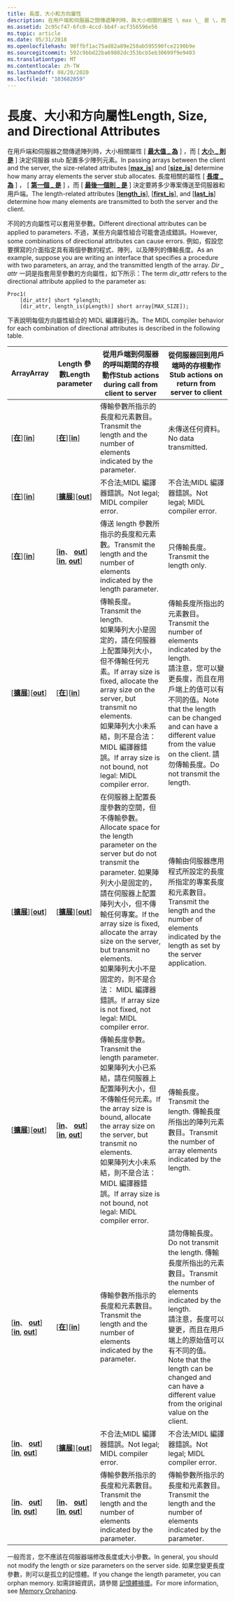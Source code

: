 ```yaml
---
title: 長度、大小和方向屬性
description: 在用戶端和伺服器之間傳遞陣列時，與大小相關的屬性 \ max \_ 是 \，而 \ 大小 \_ 是 \ 判斷伺服器 stub 配置多少陣列元素。
ms.assetid: 2c95cf47-6fc0-4ccd-bb4f-acf356596e56
ms.topic: article
ms.date: 05/31/2018
ms.openlocfilehash: 98ffbf1ac75ad82a89e258ab595590fce2190b9e
ms.sourcegitcommit: 592c9bbd22ba69802dc353bcb5eb30699f9e9403
ms.translationtype: MT
ms.contentlocale: zh-TW
ms.lasthandoff: 08/20/2020
ms.locfileid: "103682859"
---
```

# <a name="length-size-and-directional-attributes"></a><span data-ttu-id="792de-103">長度、大小和方向屬性</span><span class="sxs-lookup"><span data-stu-id="792de-103">Length, Size, and Directional Attributes</span></span>

<span data-ttu-id="792de-104">在用戶端和伺服器之間傳遞陣列時，大小相關屬性 \[ [**最大值 \_ 為**](/windows/desktop/Midl/max-is) \] ，而 \[ [**大小 \_ 則是**](/windows/desktop/Midl/size-is) \] 決定伺服器 stub 配置多少陣列元素。</span><span class="sxs-lookup"><span data-stu-id="792de-104">In passing arrays between the client and the server, the size-related attributes \[[**max\_is**](/windows/desktop/Midl/max-is)\] and \[[**size\_is**](/windows/desktop/Midl/size-is)\] determine how many array elements the server stub allocates.</span></span> <span data-ttu-id="792de-105">長度相關的屬性 \[ [**長度 \_ 為**](/windows/desktop/Midl/length-is) \] ， \[ [**第一個 \_ 是**](/windows/desktop/Midl/first-is) \] ，而 \[ [**最後一個則 \_ 是**](/windows/desktop/Midl/last-is) \] 決定要將多少專案傳送至伺服器和用戶端。</span><span class="sxs-lookup"><span data-stu-id="792de-105">The length-related attributes \[[**length\_is**](/windows/desktop/Midl/length-is)\], \[[**first\_is**](/windows/desktop/Midl/first-is)\], and \[[**last\_is**](/windows/desktop/Midl/last-is)\] determine how many elements are transmitted to both the server and the client.</span></span>

<span data-ttu-id="792de-106">不同的方向屬性可以套用至參數。</span><span class="sxs-lookup"><span data-stu-id="792de-106">Different directional attributes can be applied to parameters.</span></span> <span data-ttu-id="792de-107">不過，某些方向屬性組合可能會造成錯誤。</span><span class="sxs-lookup"><span data-stu-id="792de-107">However, some combinations of directional attributes can cause errors.</span></span> <span data-ttu-id="792de-108">例如，假設您要撰寫的介面指定具有兩個參數的程式、陣列，以及陣列的傳輸長度。</span><span class="sxs-lookup"><span data-stu-id="792de-108">As an example, suppose you are writing an interface that specifies a procedure with two parameters, an array, and the transmitted length of the array.</span></span> <span data-ttu-id="792de-109">*Dir \_ attr* 一詞是指套用至參數的方向屬性，如下所示：</span><span class="sxs-lookup"><span data-stu-id="792de-109">The term *dir\_attr* refers to the directional attribute applied to the parameter as:</span></span>

``` syntax
Proc1(
    [dir_attr] short *plength;
    [dir_attr, length_is(pLength)] short array[MAX_SIZE]);
```

<span data-ttu-id="792de-110">下表說明每個方向屬性組合的 MIDL 編譯器行為。</span><span class="sxs-lookup"><span data-stu-id="792de-110">The MIDL compiler behavior for each combination of directional attributes is described in the following table.</span></span>



| <span data-ttu-id="792de-111">Array</span><span class="sxs-lookup"><span data-stu-id="792de-111">Array</span></span>                                          | <span data-ttu-id="792de-112">Length 參數</span><span class="sxs-lookup"><span data-stu-id="792de-112">Length parameter</span></span>                               | <span data-ttu-id="792de-113">從用戶端到伺服器的呼叫期間的存根動作</span><span class="sxs-lookup"><span data-stu-id="792de-113">Stub actions during call from client to server</span></span>                                                                                                                                                                                                                          | <span data-ttu-id="792de-114">從伺服器回到用戶端時的存根動作</span><span class="sxs-lookup"><span data-stu-id="792de-114">Stub actions on return from server to client</span></span>                                                                                                                                                                         |
|------------------------------------------------|------------------------------------------------|-------------------------------------------------------------------------------------------------------------------------------------------------------------------------------------------------------------------------------------------------------------------------|----------------------------------------------------------------------------------------------------------------------------------------------------------------------------------------------------------------------|
| <span data-ttu-id="792de-115">\[[**在**](/windows/desktop/Midl/in)\]</span><span class="sxs-lookup"><span data-stu-id="792de-115">\[[**in**](/windows/desktop/Midl/in)\]</span></span>                          | <span data-ttu-id="792de-116">\[[**在**](/windows/desktop/Midl/in)\]</span><span class="sxs-lookup"><span data-stu-id="792de-116">\[[**in**](/windows/desktop/Midl/in)\]</span></span>                          | <span data-ttu-id="792de-117">傳輸參數所指示的長度和元素數目。</span><span class="sxs-lookup"><span data-stu-id="792de-117">Transmit the length and the number of elements indicated by the parameter.</span></span>                                                                                                                                                                                              | <span data-ttu-id="792de-118">未傳送任何資料。</span><span class="sxs-lookup"><span data-stu-id="792de-118">No data transmitted.</span></span>                                                                                                                                                                                                 |
| <span data-ttu-id="792de-119">\[[**在**](/windows/desktop/Midl/in)\]</span><span class="sxs-lookup"><span data-stu-id="792de-119">\[[**in**](/windows/desktop/Midl/in)\]</span></span>                          | <span data-ttu-id="792de-120">\[[**擴展**](/windows/desktop/Midl/out-idl)\]</span><span class="sxs-lookup"><span data-stu-id="792de-120">\[[**out**](/windows/desktop/Midl/out-idl)\]</span></span>                    | <span data-ttu-id="792de-121">不合法;MIDL 編譯器錯誤。</span><span class="sxs-lookup"><span data-stu-id="792de-121">Not legal; MIDL compiler error.</span></span>                                                                                                                                                                                                                                         | <span data-ttu-id="792de-122">不合法;MIDL 編譯器錯誤。</span><span class="sxs-lookup"><span data-stu-id="792de-122">Not legal; MIDL compiler error.</span></span>                                                                                                                                                                                      |
| <span data-ttu-id="792de-123">\[[**在**](/windows/desktop/Midl/in)\]</span><span class="sxs-lookup"><span data-stu-id="792de-123">\[[**in**](/windows/desktop/Midl/in)\]</span></span>                          | <span data-ttu-id="792de-124">\[[**in**](/windows/desktop/Midl/in)、 [ **out**](/windows/desktop/Midl/out-idl)\]</span><span class="sxs-lookup"><span data-stu-id="792de-124">\[[**in**](/windows/desktop/Midl/in), [**out**](/windows/desktop/Midl/out-idl)\]</span></span> | <span data-ttu-id="792de-125">傳送 length 參數所指示的長度和元素數。</span><span class="sxs-lookup"><span data-stu-id="792de-125">Transmit the length and the number of elements indicated by the length parameter.</span></span>                                                                                                                                                                                       | <span data-ttu-id="792de-126">只傳輸長度。</span><span class="sxs-lookup"><span data-stu-id="792de-126">Transmit the length only.</span></span>                                                                                                                                                                                            |
| <span data-ttu-id="792de-127">\[[**擴展**](/windows/desktop/Midl/out-idl)\]</span><span class="sxs-lookup"><span data-stu-id="792de-127">\[[**out**](/windows/desktop/Midl/out-idl)\]</span></span>                    | <span data-ttu-id="792de-128">\[[**在**](/windows/desktop/Midl/in)\]</span><span class="sxs-lookup"><span data-stu-id="792de-128">\[[**in**](/windows/desktop/Midl/in)\]</span></span>                          | <span data-ttu-id="792de-129">傳輸長度。</span><span class="sxs-lookup"><span data-stu-id="792de-129">Transmit the length.</span></span><br/> <span data-ttu-id="792de-130">如果陣列大小是固定的，請在伺服器上配置陣列大小，但不傳輸任何元素。</span><span class="sxs-lookup"><span data-stu-id="792de-130">If array size is fixed, allocate the array size on the server, but transmit no elements.</span></span><br/> <span data-ttu-id="792de-131">如果陣列大小未系結，則不是合法： MIDL 編譯器錯誤。</span><span class="sxs-lookup"><span data-stu-id="792de-131">If array size is not bound, not legal: MIDL compiler error.</span></span><br/>                                                              | <span data-ttu-id="792de-132">傳輸長度所指出的元素數目。</span><span class="sxs-lookup"><span data-stu-id="792de-132">Transmit the number of elements indicated by the length.</span></span><br/> <span data-ttu-id="792de-133">請注意，您可以變更長度，而且在用戶端上的值可以有不同的值。</span><span class="sxs-lookup"><span data-stu-id="792de-133">Note that the length can be changed and can have a different value from the value on the client.</span></span> <span data-ttu-id="792de-134">請勿傳輸長度。</span><span class="sxs-lookup"><span data-stu-id="792de-134">Do not transmit the length.</span></span><br/>          |
| <span data-ttu-id="792de-135">\[[**擴展**](/windows/desktop/Midl/out-idl)\]</span><span class="sxs-lookup"><span data-stu-id="792de-135">\[[**out**](/windows/desktop/Midl/out-idl)\]</span></span>                    | <span data-ttu-id="792de-136">\[[**擴展**](/windows/desktop/Midl/out-idl)\]</span><span class="sxs-lookup"><span data-stu-id="792de-136">\[[**out**](/windows/desktop/Midl/out-idl)\]</span></span>                    | <span data-ttu-id="792de-137">在伺服器上配置長度參數的空間，但不傳輸參數。</span><span class="sxs-lookup"><span data-stu-id="792de-137">Allocate space for the length parameter on the server but do not transmit the parameter.</span></span> <span data-ttu-id="792de-138">如果陣列大小是固定的，請在伺服器上配置陣列大小，但不傳輸任何專案。</span><span class="sxs-lookup"><span data-stu-id="792de-138">If the array size is fixed, allocate the array size on the server, but transmit no elements.</span></span><br/> <span data-ttu-id="792de-139">如果陣列大小不是固定的，則不是合法： MIDL 編譯器錯誤。</span><span class="sxs-lookup"><span data-stu-id="792de-139">If array size is not fixed, not legal: MIDL compiler error.</span></span><br/> | <span data-ttu-id="792de-140">傳輸由伺服器應用程式所設定的長度所指定的專案長度和元素數目。</span><span class="sxs-lookup"><span data-stu-id="792de-140">Transmit the length and the number of elements indicated by the length as set by the server application.</span></span>                                                                                                             |
| <span data-ttu-id="792de-141">\[[**擴展**](/windows/desktop/Midl/out-idl)\]</span><span class="sxs-lookup"><span data-stu-id="792de-141">\[[**out**](/windows/desktop/Midl/out-idl)\]</span></span>                    | <span data-ttu-id="792de-142">\[[**in**](/windows/desktop/Midl/in)、 [ **out**](/windows/desktop/Midl/out-idl)\]</span><span class="sxs-lookup"><span data-stu-id="792de-142">\[[**in**](/windows/desktop/Midl/in), [**out**](/windows/desktop/Midl/out-idl)\]</span></span> | <span data-ttu-id="792de-143">傳輸長度參數。</span><span class="sxs-lookup"><span data-stu-id="792de-143">Transmit the length parameter.</span></span> <span data-ttu-id="792de-144">如果陣列大小已系結，請在伺服器上配置陣列大小，但不傳輸任何元素。</span><span class="sxs-lookup"><span data-stu-id="792de-144">If the array size is bound, allocate the array size on the server, but transmit no elements.</span></span><br/> <span data-ttu-id="792de-145">如果陣列大小未系結，則不是合法： MIDL 編譯器錯誤。</span><span class="sxs-lookup"><span data-stu-id="792de-145">If array size is not bound, not legal: MIDL compiler error.</span></span><br/>                                                           | <span data-ttu-id="792de-146">傳輸長度。</span><span class="sxs-lookup"><span data-stu-id="792de-146">Transmit the length.</span></span> <span data-ttu-id="792de-147">傳輸長度所指出的陣列元素數目。</span><span class="sxs-lookup"><span data-stu-id="792de-147">Transmit the number of array elements indicated by the length.</span></span><br/>                                                                                                                       |
| <span data-ttu-id="792de-148">\[[**in**](/windows/desktop/Midl/in)、 [ **out**](/windows/desktop/Midl/out-idl)\]</span><span class="sxs-lookup"><span data-stu-id="792de-148">\[[**in**](/windows/desktop/Midl/in), [**out**](/windows/desktop/Midl/out-idl)\]</span></span> | <span data-ttu-id="792de-149">\[[**在**](/windows/desktop/Midl/in)\]</span><span class="sxs-lookup"><span data-stu-id="792de-149">\[[**in**](/windows/desktop/Midl/in)\]</span></span>                          | <span data-ttu-id="792de-150">傳輸參數所指示的長度和元素數目。</span><span class="sxs-lookup"><span data-stu-id="792de-150">Transmit the length and the number of elements indicated by the parameter.</span></span>                                                                                                                                                                                              | <span data-ttu-id="792de-151">請勿傳輸長度。</span><span class="sxs-lookup"><span data-stu-id="792de-151">Do not transmit the length.</span></span> <span data-ttu-id="792de-152">傳輸長度所指出的元素數目。</span><span class="sxs-lookup"><span data-stu-id="792de-152">Transmit the number of elements indicated by the length.</span></span><br/> <span data-ttu-id="792de-153">請注意，長度可以變更，而且在用戶端上的原始值可以有不同的值。</span><span class="sxs-lookup"><span data-stu-id="792de-153">Note that the length can be changed and can have a different value from the original value on the client.</span></span><br/> |
| <span data-ttu-id="792de-154">\[[**in**](/windows/desktop/Midl/in)、 [ **out**](/windows/desktop/Midl/out-idl)\]</span><span class="sxs-lookup"><span data-stu-id="792de-154">\[[**in**](/windows/desktop/Midl/in), [**out**](/windows/desktop/Midl/out-idl)\]</span></span> | <span data-ttu-id="792de-155">\[[**擴展**](/windows/desktop/Midl/out-idl)\]</span><span class="sxs-lookup"><span data-stu-id="792de-155">\[[**out**](/windows/desktop/Midl/out-idl)\]</span></span>                    | <span data-ttu-id="792de-156">不合法;MIDL 編譯器錯誤。</span><span class="sxs-lookup"><span data-stu-id="792de-156">Not legal; MIDL compiler error.</span></span>                                                                                                                                                                                                                                         | <span data-ttu-id="792de-157">不合法;MIDL 編譯器錯誤。</span><span class="sxs-lookup"><span data-stu-id="792de-157">Not legal; MIDL compiler error.</span></span>                                                                                                                                                                                      |
| <span data-ttu-id="792de-158">\[[**in**](/windows/desktop/Midl/in)、 [ **out**](/windows/desktop/Midl/out-idl)\]</span><span class="sxs-lookup"><span data-stu-id="792de-158">\[[**in**](/windows/desktop/Midl/in), [**out**](/windows/desktop/Midl/out-idl)\]</span></span> | <span data-ttu-id="792de-159">\[[**in**](/windows/desktop/Midl/in)、 [ **out**](/windows/desktop/Midl/out-idl)\]</span><span class="sxs-lookup"><span data-stu-id="792de-159">\[[**in**](/windows/desktop/Midl/in), [**out**](/windows/desktop/Midl/out-idl)\]</span></span> | <span data-ttu-id="792de-160">傳輸參數所指示的長度和元素數目。</span><span class="sxs-lookup"><span data-stu-id="792de-160">Transmit the length and the number of elements indicated by the parameter.</span></span>                                                                                                                                                                                              | <span data-ttu-id="792de-161">傳輸參數所指示的長度和元素數目。</span><span class="sxs-lookup"><span data-stu-id="792de-161">Transmit the length and the number of elements indicated by the parameter.</span></span>                                                                                                                                           |



 

<span data-ttu-id="792de-162">一般而言，您不應該在伺服器端修改長度或大小參數。</span><span class="sxs-lookup"><span data-stu-id="792de-162">In general, you should not modify the length or size parameters on the server side.</span></span> <span data-ttu-id="792de-163">如果您變更長度參數，則可以是孤立的記憶體。</span><span class="sxs-lookup"><span data-stu-id="792de-163">If you change the length parameter, you can orphan memory.</span></span> <span data-ttu-id="792de-164">如需詳細資訊，請參閱 [記憶體損壞](memory-orphaning.md)。</span><span class="sxs-lookup"><span data-stu-id="792de-164">For more information, see [Memory Orphaning](memory-orphaning.md).</span></span>

 

